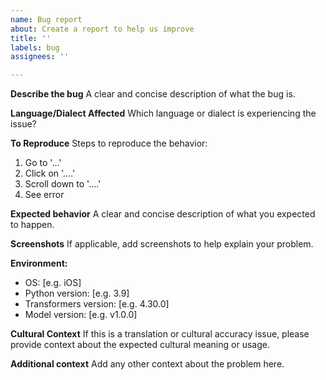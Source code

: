 ```yaml
---
name: Bug report
about: Create a report to help us improve
title: ''
labels: bug
assignees: ''

---
```


**Describe the bug**
A clear and concise description of what the bug is.

**Language/Dialect Affected**
Which language or dialect is experiencing the issue?

**To Reproduce**
Steps to reproduce the behavior:
1. Go to '...'
2. Click on '....'
3. Scroll down to '....'
4. See error

**Expected behavior**
A clear and concise description of what you expected to happen.

**Screenshots**
If applicable, add screenshots to help explain your problem.

**Environment:**
 - OS: [e.g. iOS]
 - Python version: [e.g. 3.9]
 - Transformers version: [e.g. 4.30.0]
 - Model version: [e.g. v1.0.0]

**Cultural Context**
If this is a translation or cultural accuracy issue, please provide context about the expected cultural meaning or usage.

**Additional context**
Add any other context about the problem here.
